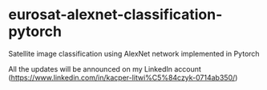# eurosat-alexnet-classification-pytorch
Satellite image classification using AlexNet network implemented in Pytorch

All the updates will be announced on my LinkedIn account (https://www.linkedin.com/in/kacper-litwi%C5%84czyk-0714ab350/)
